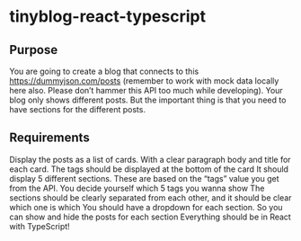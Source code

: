 # tinyblog-react-typescript

## Purpose

You are going to create a blog that connects to this https://dummyjson.com/posts (remember to work with mock data locally here also. Please don’t hammer this API too much while developing). Your blog only shows different posts. But the important thing is that you need to have sections for the different posts.

## Requirements

Display the posts as a list of cards. With a clear paragraph body and title for each card. The tags should be displayed at the bottom of the card
It should display 5 different sections. These are based on the “tags” value you get from the API. You decide yourself which 5 tags you wanna show
The sections should be clearly separated from each other, and it should be clear which one is which
You should have a dropdown for each section. So you can show and hide the posts for each section
Everything should be in React with TypeScript!
